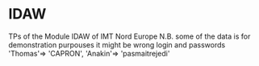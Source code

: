# IDAW
TPs of the Module IDAW of IMT Nord Europe
N.B. some of the data is for demonstration purpouses it might be wrong
login and passwords
'Thomas'=> 'CAPRON',
'Anakin'=> 'pasmaitrejedi'